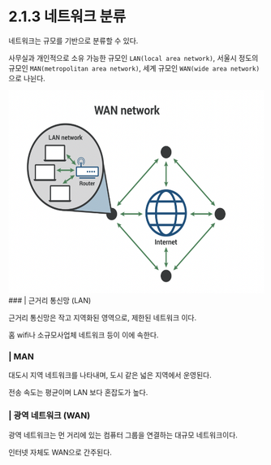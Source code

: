 # 2.1.3 네트워크 분류

네트워크는 규모를 기반으로 분류할 수 있다.

사무실과 개인적으로 소유 가능한 규모인 `LAN(local area network)`, 서울시 정도의 규모인 `MAN(metropolitan area network)`, 세계 규모인 `WAN(wide area network)` 으로 나뉜다.

<img src="../../assets/2.1.3/lanwan.png" width="600px" height="400px">
### | 근거리 통신망 (LAN)

근거리 통신망은 작고 지역화된 영역으로, 제한된 네트워크 이다.

홈 wifi나 소규모사업체 네트워크 등이 이에 속한다.

### | MAN

대도시 지역 네트워크를 나타내며, 도시 같은 넓은 지역에서 운영된다.

전송 속도는 평균이며 LAN 보다 혼잡도가 높다.

### | 광역 네트워크 (WAN)

광역 네트워크는 먼 거리에 있는 컴퓨터 그룹을 연결하는 대규모 네트워크이다.

인터넷 자체도 WAN으로 간주된다.
